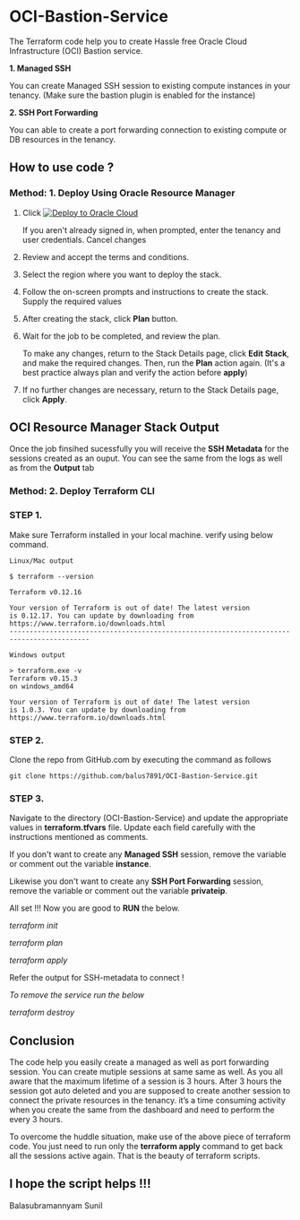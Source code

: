 # OCI-Bastion-Service
The Terraform code help you to create Hassle free Oracle Cloud Infrastructure (OCI) Bastion service. 

**1. Managed SSH**

You can create Managed SSH session to existing compute instances in your tenancy. (Make sure the bastion plugin is enabled for the instance)

**2. SSH Port Forwarding** 

You can able to create a port forwarding connection to existing compute or DB resources in the tenancy. 

## How to use code ?

### Method: 1. Deploy Using Oracle Resource Manager

1. Click [![Deploy to Oracle Cloud](https://oci-resourcemanager-plugin.plugins.oci.oraclecloud.com/latest/deploy-to-oracle-cloud.svg)](https://cloud.oracle.com/resourcemanager/stacks/create?region=home&zipUrl=https://github.com/balus7891/OCI-vpn-setup/releases/download/v1.1/OCI_IPSec_VPN_setup_Stack-v1.1.zip)

    If you aren't already signed in, when prompted, enter the tenancy and user credentials. Cancel changes

2. Review and accept the terms and conditions.

3. Select the region where you want to deploy the stack.

4. Follow the on-screen prompts and instructions to create the stack. Supply the required values

5. After creating the stack, click **Plan** button.

6. Wait for the job to be completed, and review the plan.

    To make any changes, return to the Stack Details page, click **Edit Stack**, and make the required changes. Then, run the **Plan** action again. (It's a best practice always plan and verify the action before **apply**)

7. If no further changes are necessary, return to the Stack Details page, click **Apply**. 



## OCI Resource Manager Stack Output

Once the job finsihed sucessfully you will receive the **SSH Metadata** for the sessions created as an ouput. You can see the same from the logs as well as from the **Output** tab

### Method: 2. Deploy Terraform CLI

### STEP 1.

Make sure Terraform installed in your local machine. verify using below command. 

```
Linux/Mac output

$ terraform --version

Terraform v0.12.16

Your version of Terraform is out of date! The latest version
is 0.12.17. You can update by downloading from https://www.terraform.io/downloads.html
------------------------------------------------------------------------------------------

Windows output

> terraform.exe -v
Terraform v0.15.3
on windows_amd64

Your version of Terraform is out of date! The latest version
is 1.0.3. You can update by downloading from https://www.terraform.io/downloads.html

```
### STEP 2.

Clone the repo from GitHub.com by executing the command as follows 
```
git clone https://github.com/balus7891/OCI-Bastion-Service.git
```
### STEP 3. 
Navigate to the directory (OCI-Bastion-Service) and update the appropriate values in **terraform.tfvars** file. Update each field carefully with the instructions mentioned as comments.

If you don't want to create any **Managed SSH** session, remove the variable or comment out the variable **instance**.

Likewise you don't want to create any **SSH Port Forwarding** session, remove the variable or comment out the variable **privateip**.

All set !!! Now you are good to **RUN** the below.

*terraform init*

*terraform plan*

*terraform apply*

Refer the output for SSH-metadata to connect !

_To remove the service run the below_

*terraform destroy*


## Conclusion

The code help you easily create a managed as well as port forwarding session. You can create mutiple sessions at same same as well. 
As you all aware that the maximum lifetime of a session is 3 hours. After 3 hours the session got auto deleted and you are supposed to create another session to connect the private resources in the tenancy. it’s a time consuming activity when you create the same from the dashboard and need to perform the every 3 hours. 

To overcome the huddle situation, make use of the above piece of terraform code. You just need to run only the **terraform apply** command to get back all the sessions active again.  That is the beauty of terraform scripts. 

## I hope the script helps !!!
Balasubramannyam Sunil 
